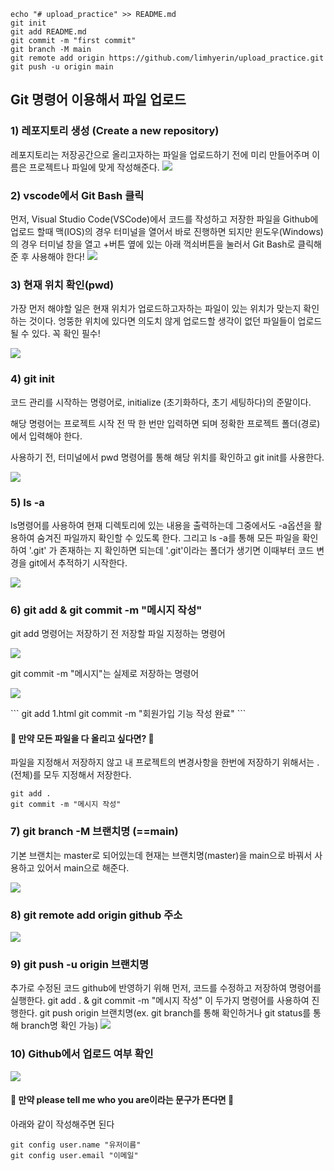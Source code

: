 ```
echo "# upload_practice" >> README.md
git init
git add README.md
git commit -m "first commit"
git branch -M main
git remote add origin https://github.com/limhyerin/upload_practice.git
git push -u origin main
```

## Git 명령어 이용해서 파일 업로드
###  1) 레포지토리 생성 (Create a new repository)

레포지토리는 저장공간으로  올리고자하는 파일을 업로드하기 전에 미리 만들어주며 이름은 프로젝트나 파일에 맞게 작성해준다.
![](https://velog.velcdn.com/images/hrnn00/post/2abaa5f8-2812-4d99-b088-a1959cdbbf63/image.png)


###  2) vscode에서 Git Bash 클릭

먼저, Visual Studio Code(VSCode)에서 코드를 작성하고 저장한 파일을 Github에 업로드 할때 맥(IOS)의 경우 터미널을 열어서 바로 진행하면 되지만 윈도우(Windows)의 경우 터미널 창을 열고 +버튼 옆에 있는 아래 꺽쇠버튼을 눌러서 Git Bash로 클릭해 준 후 사용해야 한다!
![](https://velog.velcdn.com/images/hrnn00/post/101068dc-666d-4124-8b21-8530a3a2ae61/image.png)
 

###  3) 현재 위치 확인(pwd)

가장 먼저 해야할 일은 현재 위치가 업로드하고자하는 파일이 있는 위치가 맞는지 확인하는 것이다. 엉뚱한 위치에 있다면 의도치 않게 업로드할 생각이 없던 파일들이 업로드될 수 있다. 꼭 확인 필수!
<p></p>

![](https://velog.velcdn.com/images/hrnn00/post/bb779483-4132-448b-b2ad-ebc9db7a3a63/image.png)

<p></p>

###  4) git init

코드 관리를 시작하는 명령어로, initialize (초기화하다, 초기 세팅하다)의 준말이다.

해당 명령어는 프로젝트 시작 전 딱 한 번만 입력하면 되며 정확한 프로젝트 폴더(경로)에서 입력해야 한다.

사용하기 전, 터미널에서 pwd 명령어를 통해 해당 위치를 확인하고 git init를 사용한다.
<p></p>

![](https://velog.velcdn.com/images/hrnn00/post/ba4315a2-a2fb-43ce-b5db-ef537739b8b3/image.png)

<p></p>

###  5) ls -a

ls명령어를 사용하여 현재 디렉토리에 있는 내용을 출력하는데 그중에서도 -a옵션을 활용하여 숨겨진 파일까지 확인할 수 있도록 한다. 그리고 ls -a를 통해 모든 파일을 확인하여 '.git' 가 존재하는 지 확인하면 되는데  '.git'이라는 폴더가 생기면 이때부터 코드 변경을 git에서 추적하기 시작한다.

<p></p>

![](https://velog.velcdn.com/images/hrnn00/post/7ff7795d-bbd0-4150-9738-e7ae37cec8a2/image.png)
<p></p>

 

###  6) git add & git commit -m "메시지 작성"

git add 명령어는 저장하기 전 저장할 파일 지정하는 명령어

<p></p>

![](https://velog.velcdn.com/images/hrnn00/post/a526188e-6606-44a8-883c-4ed50c115797/image.png)
<p></p>

git commit -m "메시지"는 실제로 저장하는 명령어

<p></p>

![](https://velog.velcdn.com/images/hrnn00/post/41371d3b-500b-41c0-b7cf-2a58d8158fc1/image.png)

<p></p>
```
git add 1.html
git commit -m "회원가입 기능 작성 완료"
```
 

#### 🤚 만약 모든 파일을 다 올리고 싶다면? 🤚

파일을 지정해서 저장하지 않고 내 프로젝트의 변경사항을 한번에 저장하기 위해서는 .(전체)를 모두 지정해서 저장한다.

```
git add .
git commit -m "메시지 작성"
```
 

###  7) git branch -M 브랜치명 (==main)

기본 브랜치는 master로 되어있는데 현재는 브랜치명(master)을 main으로 바꿔서 사용하고 있어서 main으로 해준다.
<p></p>

![](https://velog.velcdn.com/images/hrnn00/post/4f267f6c-f06b-40a1-8598-953563cc7520/image.png)

 <p></p>

###  8) git remote add origin github 주소

<p></p>

![](https://velog.velcdn.com/images/hrnn00/post/e2029e84-ec22-444a-a56c-bf25209130a3/image.png)

 <p></p>

###  9) git push -u origin 브랜치명

추가로 수정된 코드 github에 반영하기 위해 먼저, 코드를 수정하고 저장하여 명령어를 실행한다.
git add . & git commit -m "메시지 작성" 이 두가지 명령어를 사용하여 진행한다.
git push origin 브랜치명(ex. git branch를 통해 확인하거나 git status를 통해 branch명 확인 가능)
![](https://velog.velcdn.com/images/hrnn00/post/aa01a60e-e4c7-4fb9-8f5b-e43cd229939c/image.png)



 

###  10) Github에서 업로드 여부 확인
 ![](https://velog.velcdn.com/images/hrnn00/post/e81707e0-1b6c-4638-b2eb-64e6f8385947/image.png)



 

#### 🤚  만약 please tell me who you are이라는 문구가 뜬다면 🤚

아래와 같이 작성해주면 된다

```
git config user.name "유저이름"
git config user.email "이메일"
```
